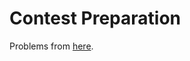 <h1>Contest Preparation</h1>
Problems from <a href="https://dmoj.ca/user/David_Lu/solved">here</a>. 
